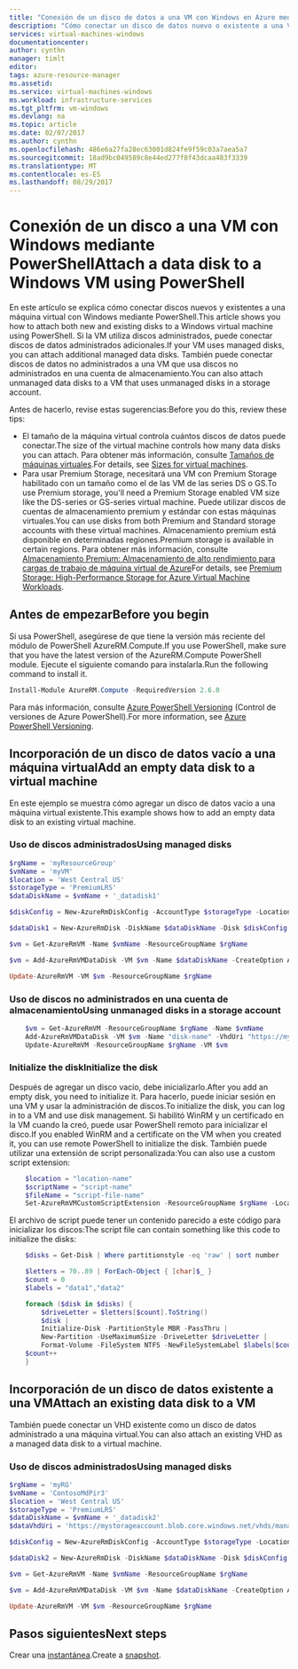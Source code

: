 ```yaml
---
title: "Conexión de un disco de datos a una VM con Windows en Azure mediante PowerShell | Microsoft Docs"
description: "Cómo conectar un disco de datos nuevo o existente a una VM con Windows mediante PowerShell con el modelo de implementación de Resource Manager."
services: virtual-machines-windows
documentationcenter: 
author: cynthn
manager: timlt
editor: 
tags: azure-resource-manager
ms.assetid: 
ms.service: virtual-machines-windows
ms.workload: infrastructure-services
ms.tgt_pltfrm: vm-windows
ms.devlang: na
ms.topic: article
ms.date: 02/07/2017
ms.author: cynthn
ms.openlocfilehash: 486e6a27fa28ec63001d824fe9f59c03a7aea5a7
ms.sourcegitcommit: 18ad9bc049589c8e44ed277f8f43dcaa483f3339
ms.translationtype: MT
ms.contentlocale: es-ES
ms.lasthandoff: 08/29/2017
---
```

# <a name="attach-a-data-disk-to-a-windows-vm-using-powershell"></a><span data-ttu-id="4c07c-103">Conexión de un disco a una VM con Windows mediante PowerShell</span><span class="sxs-lookup"><span data-stu-id="4c07c-103">Attach a data disk to a Windows VM using PowerShell</span></span>

<span data-ttu-id="4c07c-104">En este artículo se explica cómo conectar discos nuevos y existentes a una máquina virtual con Windows mediante PowerShell.</span><span class="sxs-lookup"><span data-stu-id="4c07c-104">This article shows you how to attach both new and existing disks to a Windows virtual machine using PowerShell.</span></span> <span data-ttu-id="4c07c-105">Si la VM utiliza discos administrados, puede conectar discos de datos administrados adicionales.</span><span class="sxs-lookup"><span data-stu-id="4c07c-105">If your VM uses managed disks, you can attach additional managed data disks.</span></span> <span data-ttu-id="4c07c-106">También puede conectar discos de datos no administrados a una VM que usa discos no administrados en una cuenta de almacenamiento.</span><span class="sxs-lookup"><span data-stu-id="4c07c-106">You can also attach unmanaged data disks to a VM that uses unmanaged disks in a storage account.</span></span>

<span data-ttu-id="4c07c-107">Antes de hacerlo, revise estas sugerencias:</span><span class="sxs-lookup"><span data-stu-id="4c07c-107">Before you do this, review these tips:</span></span>
* <span data-ttu-id="4c07c-108">El tamaño de la máquina virtual controla cuántos discos de datos puede conectar.</span><span class="sxs-lookup"><span data-stu-id="4c07c-108">The size of the virtual machine controls how many data disks you can attach.</span></span> <span data-ttu-id="4c07c-109">Para obtener más información, consulte [Tamaños de máquinas virtuales](sizes.md?toc=%2fazure%2fvirtual-machines%2fwindows%2ftoc.json).</span><span class="sxs-lookup"><span data-stu-id="4c07c-109">For details, see [Sizes for virtual machines](sizes.md?toc=%2fazure%2fvirtual-machines%2fwindows%2ftoc.json).</span></span>
* <span data-ttu-id="4c07c-110">Para usar Premium Storage, necesitará una VM con Premium Storage habilitado con un tamaño como el de las VM de las series DS o GS.</span><span class="sxs-lookup"><span data-stu-id="4c07c-110">To use Premium storage, you'll need a Premium Storage enabled VM size like the DS-series or GS-series virtual machine.</span></span> <span data-ttu-id="4c07c-111">Puede utilizar discos de cuentas de almacenamiento premium y estándar con estas máquinas virtuales.</span><span class="sxs-lookup"><span data-stu-id="4c07c-111">You can use disks from both Premium and Standard storage accounts with these virtual machines.</span></span> <span data-ttu-id="4c07c-112">Almacenamiento premium está disponible en determinadas regiones.</span><span class="sxs-lookup"><span data-stu-id="4c07c-112">Premium storage is available in certain regions.</span></span> <span data-ttu-id="4c07c-113">Para obtener más información, consulte [Almacenamiento Premium: Almacenamiento de alto rendimiento para cargas de trabajo de máquina virtual de Azure](../../storage/common/storage-premium-storage.md?toc=%2fazure%2fvirtual-machines%2fwindows%2ftoc.json)</span><span class="sxs-lookup"><span data-stu-id="4c07c-113">For details, see [Premium Storage: High-Performance Storage for Azure Virtual Machine Workloads](../../storage/common/storage-premium-storage.md?toc=%2fazure%2fvirtual-machines%2fwindows%2ftoc.json).</span></span>

## <a name="before-you-begin"></a><span data-ttu-id="4c07c-114">Antes de empezar</span><span class="sxs-lookup"><span data-stu-id="4c07c-114">Before you begin</span></span>
<span data-ttu-id="4c07c-115">Si usa PowerShell, asegúrese de que tiene la versión más reciente del módulo de PowerShell AzureRM.Compute.</span><span class="sxs-lookup"><span data-stu-id="4c07c-115">If you use PowerShell, make sure that you have the latest version of the AzureRM.Compute PowerShell module.</span></span> <span data-ttu-id="4c07c-116">Ejecute el siguiente comando para instalarla.</span><span class="sxs-lookup"><span data-stu-id="4c07c-116">Run the following command to install it.</span></span>

```powershell
Install-Module AzureRM.Compute -RequiredVersion 2.6.0
```
<span data-ttu-id="4c07c-117">Para más información, consulte [Azure PowerShell Versioning](/powershell/azure/overview) (Control de versiones de Azure PowerShell).</span><span class="sxs-lookup"><span data-stu-id="4c07c-117">For more information, see [Azure PowerShell Versioning](/powershell/azure/overview).</span></span>


## <a name="add-an-empty-data-disk-to-a-virtual-machine"></a><span data-ttu-id="4c07c-118">Incorporación de un disco de datos vacío a una máquina virtual</span><span class="sxs-lookup"><span data-stu-id="4c07c-118">Add an empty data disk to a virtual machine</span></span>

<span data-ttu-id="4c07c-119">En este ejemplo se muestra cómo agregar un disco de datos vacío a una máquina virtual existente.</span><span class="sxs-lookup"><span data-stu-id="4c07c-119">This example shows how to add an empty data disk to an existing virtual machine.</span></span>

### <a name="using-managed-disks"></a><span data-ttu-id="4c07c-120">Uso de discos administrados</span><span class="sxs-lookup"><span data-stu-id="4c07c-120">Using managed disks</span></span>

```powershell
$rgName = 'myResourceGroup'
$vmName = 'myVM'
$location = 'West Central US' 
$storageType = 'PremiumLRS'
$dataDiskName = $vmName + '_datadisk1'

$diskConfig = New-AzureRmDiskConfig -AccountType $storageType -Location $location -CreateOption Empty -DiskSizeGB 128

$dataDisk1 = New-AzureRmDisk -DiskName $dataDiskName -Disk $diskConfig -ResourceGroupName $rgName

$vm = Get-AzureRmVM -Name $vmName -ResourceGroupName $rgName 

$vm = Add-AzureRmVMDataDisk -VM $vm -Name $dataDiskName -CreateOption Attach -ManagedDiskId $dataDisk1.Id -Lun 1

Update-AzureRmVM -VM $vm -ResourceGroupName $rgName
```

### <a name="using-unmanaged-disks-in-a-storage-account"></a><span data-ttu-id="4c07c-121">Uso de discos no administrados en una cuenta de almacenamiento</span><span class="sxs-lookup"><span data-stu-id="4c07c-121">Using unmanaged disks in a storage account</span></span>

```powershell
    $vm = Get-AzureRmVM -ResourceGroupName $rgName -Name $vmName
    Add-AzureRmVMDataDisk -VM $vm -Name "disk-name" -VhdUri "https://mystore1.blob.core.windows.net/vhds/datadisk1.vhd" -LUN 0 -Caching ReadWrite -DiskSizeinGB 1 -CreateOption Empty
    Update-AzureRmVM -ResourceGroupName $rgName -VM $vm
```


### <a name="initialize-the-disk"></a><span data-ttu-id="4c07c-122">Initialize the disk</span><span class="sxs-lookup"><span data-stu-id="4c07c-122">Initialize the disk</span></span>

<span data-ttu-id="4c07c-123">Después de agregar un disco vacío, debe inicializarlo.</span><span class="sxs-lookup"><span data-stu-id="4c07c-123">After you add an empty disk, you need to initialize it.</span></span> <span data-ttu-id="4c07c-124">Para hacerlo, puede iniciar sesión en una VM y usar la administración de discos.</span><span class="sxs-lookup"><span data-stu-id="4c07c-124">To initialize the disk, you can log in to a VM and use disk management.</span></span> <span data-ttu-id="4c07c-125">Si habilitó WinRM y un certificado en la VM cuando la creó, puede usar PowerShell remoto para inicializar el disco.</span><span class="sxs-lookup"><span data-stu-id="4c07c-125">If you enabled WinRM and a certificate on the VM when you created it, you can use remote PowerShell to initialize the disk.</span></span> <span data-ttu-id="4c07c-126">También puede utilizar una extensión de script personalizada:</span><span class="sxs-lookup"><span data-stu-id="4c07c-126">You can also use a custom script extension:</span></span> 

```powershell
    $location = "location-name"
    $scriptName = "script-name"
    $fileName = "script-file-name"
    Set-AzureRmVMCustomScriptExtension -ResourceGroupName $rgName -Location $locName -VMName $vmName -Name $scriptName -TypeHandlerVersion "1.4" -StorageAccountName "mystore1" -StorageAccountKey "primary-key" -FileName $fileName -ContainerName "scripts"
```
        
<span data-ttu-id="4c07c-127">El archivo de script puede tener un contenido parecido a este código para inicializar los discos:</span><span class="sxs-lookup"><span data-stu-id="4c07c-127">The script file can contain something like this code to initialize the disks:</span></span>

```powershell
    $disks = Get-Disk | Where partitionstyle -eq 'raw' | sort number

    $letters = 70..89 | ForEach-Object { [char]$_ }
    $count = 0
    $labels = "data1","data2"

    foreach ($disk in $disks) {
        $driveLetter = $letters[$count].ToString()
        $disk | 
        Initialize-Disk -PartitionStyle MBR -PassThru |
        New-Partition -UseMaximumSize -DriveLetter $driveLetter |
        Format-Volume -FileSystem NTFS -NewFileSystemLabel $labels[$count] -Confirm:$false -Force
    $count++
    }
```


## <a name="attach-an-existing-data-disk-to-a-vm"></a><span data-ttu-id="4c07c-128">Incorporación de un disco de datos existente a una VM</span><span class="sxs-lookup"><span data-stu-id="4c07c-128">Attach an existing data disk to a VM</span></span>

<span data-ttu-id="4c07c-129">También puede conectar un VHD existente como un disco de datos administrado a una máquina virtual.</span><span class="sxs-lookup"><span data-stu-id="4c07c-129">You can also attach an existing VHD as a managed data disk to a virtual machine.</span></span> 

### <a name="using-managed-disks"></a><span data-ttu-id="4c07c-130">Uso de discos administrados</span><span class="sxs-lookup"><span data-stu-id="4c07c-130">Using managed disks</span></span>

```powershell
$rgName = 'myRG'
$vmName = 'ContosoMdPir3'
$location = 'West Central US' 
$storageType = 'PremiumLRS'
$dataDiskName = $vmName + '_datadisk2'
$dataVhdUri = 'https://mystorageaccount.blob.core.windows.net/vhds/managed_data_disk.vhd' 

$diskConfig = New-AzureRmDiskConfig -AccountType $storageType -Location $location -CreateOption Import -SourceUri $dataVhdUri -DiskSizeGB 128

$dataDisk2 = New-AzureRmDisk -DiskName $dataDiskName -Disk $diskConfig -ResourceGroupName $rgName

$vm = Get-AzureRmVM -Name $vmName -ResourceGroupName $rgName 

$vm = Add-AzureRmVMDataDisk -VM $vm -Name $dataDiskName -CreateOption Attach -ManagedDiskId $dataDisk2.Id -Lun 2

Update-AzureRmVM -VM $vm -ResourceGroupName $rgName
```

## <a name="next-steps"></a><span data-ttu-id="4c07c-131">Pasos siguientes</span><span class="sxs-lookup"><span data-stu-id="4c07c-131">Next steps</span></span>

<span data-ttu-id="4c07c-132">Crear una [instantánea](snapshot-copy-managed-disk.md).</span><span class="sxs-lookup"><span data-stu-id="4c07c-132">Create a [snapshot](snapshot-copy-managed-disk.md).</span></span>
